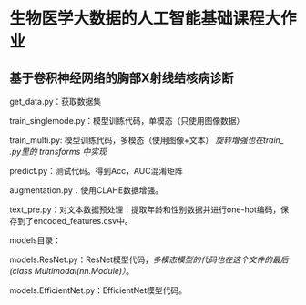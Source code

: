 # 生物医学大数据的人工智能基础课程大作业
## 基于卷积神经网络的胸部X射线结核病诊断

get_data.py：获取数据集

train_singlemode.py：模型训练代码，单模态（只使用图像数据）

train_multi.py: 模型训练代码，多模态（使用图像+文本） *旋转增强也在train_ .py里的 transforms 中实现*

predict.py：测试代码。得到Acc，AUC混淆矩阵

augmentation.py：使用CLAHE数据增强。

text_pre.py：对文本数据预处理：提取年龄和性别数据并进行one-hot编码，保存到了encoded_features.csv中。


models目录：

models.ResNet.py：ResNet模型代码，*多模态模型的代码也在这个文件的最后 (class Multimodal(nn.Module)）*。

models.EfficientNet.py：EfficientNet模型代码。
